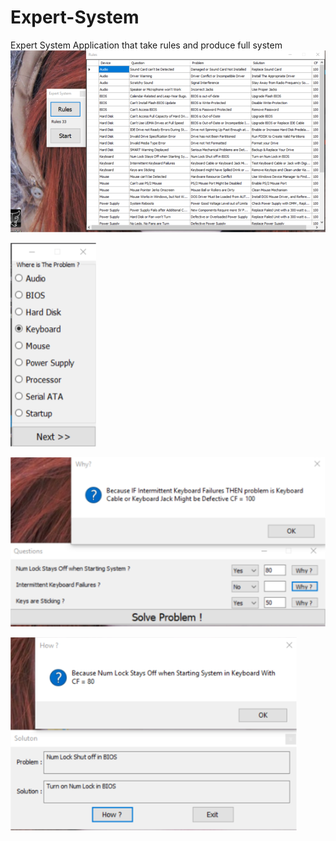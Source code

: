 # Expert-System
Expert System Application that take rules and produce full system
![Preview](Preview/Sketch1.png)

![Preview](Preview/Sketch2.png)

![Preview](Preview/Sketch3.png)

![Preview](Preview/Sketch4.png)
